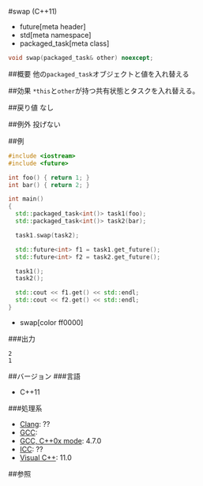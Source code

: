#swap (C++11)
* future[meta header]
* std[meta namespace]
* packaged_task[meta class]

```cpp
void swap(packaged_task& other) noexcept;
```

##概要
他の`packaged_task`オブジェクトと値を入れ替える


##効果
`*this`と`other`が持つ共有状態とタスクを入れ替える。


##戻り値
なし


##例外
投げない


##例
```cpp
#include <iostream>
#include <future>

int foo() { return 1; }
int bar() { return 2; }

int main()
{
  std::packaged_task<int()> task1(foo);
  std::packaged_task<int()> task2(bar);

  task1.swap(task2);

  std::future<int> f1 = task1.get_future();
  std::future<int> f2 = task2.get_future();

  task1();
  task2();

  std::cout << f1.get() << std::endl;
  std::cout << f2.get() << std::endl;
}
```
* swap[color ff0000]

###出力
```
2
1
```

##バージョン
###言語
- C++11

###処理系
- [Clang](/implementation.md#clang): ??
- [GCC](/implementation.md#gcc): 
- [GCC, C++0x mode](/implementation.md#gcc): 4.7.0
- [ICC](/implementation.md#icc): ??
- [Visual C++](/implementation.md#visual_cpp): 11.0


##参照


